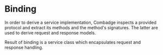 # Binding

In order to derive a service implementation, Combadge inspects a provided protocol and extract its methods and the method's signatures. The latter are used to derive request and response models.

Result of binding is a service class which encapsulates request and response handling.
